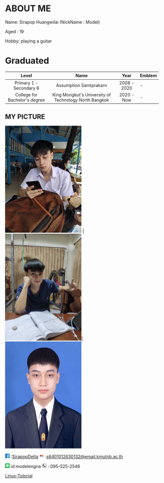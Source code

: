 # ABOUT ME
Name: Sirapop Huangwilai (NickName : Model)

Aged : 19

Hobby: playing a guitar 

# Graduated
Level | Name | Year | Emblem
:---:|:----:|:----: | -
Primary 1 - Secondary 6 | Assumption Samtprakarn | 2008 - 2020 | -
College for Bachelor's degree | King Mongkut's University of Technology North Bangkok | 2020 - Now | -

## MY PICTURE
<img src="89A5B02F-567A-47B1-BF45-5FD1DC1D20C3.jpeg" alt="Cute_boy" width="250" height="350"/> | 
<img src="/photo/Me/IMG_4362.JPG" alt="V_boy" width="250" height="350"/>|<img src="/photo/Me/IMG_4433.JPG" alt="kittyboy" width="250" height="350"/>

<img src="A117DF32-30E0-415A-84CF-3349E05971E1.png" alt="A117DF32-30E0-415A-84CF-3349E05971E1" width="15" height="15"/> :[SirapopDelta](https://web.facebook.com/profile.php?id=100017003479477)
<img src="4704F764-39A7-46D6-A54A-572255CAF976.png" alt="4704F764-39A7-46D6-A54A-572255CAF976" width="15" height="15"/> :[s6401012630132@email.kmutnb.ac.th](mailto:s6401012630132@email.kmutnb.ac.th)

<img src="AFCC47CB-ECF9-4EB5-B102-F4ABBCA49017.png" alt="line" width="15" height="15"/> id:modelengna
<img src="F2C6F2CF-1D32-4B7C-8A96-694B54DA9E94.png" alt="Tel" width="15" height="15"/> : 095-525-2546


[Linux-Tutorial](https://sirapopmodel.github.io/linux_tutorial.html)
